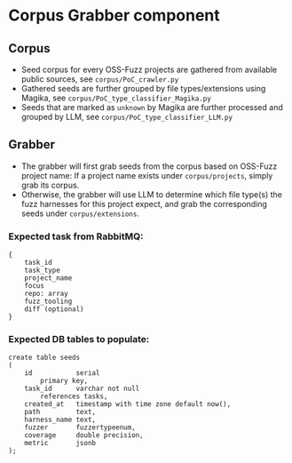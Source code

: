 # Corpus Grabber component

## Corpus
- Seed corpus for every OSS-Fuzz projects are gathered from available public sources, see `corpus/PoC_crawler.py`
- Gathered seeds are further grouped by file types/extensions using Magika, see `corpus/PoC_type_classifier_Magika.py`
- Seeds that are marked as `unknown` by Magika are further processed and grouped by LLM, see `corpus/PoC_type_classifier_LLM.py`

## Grabber
- The grabber will first grab seeds from the corpus based on OSS-Fuzz project name: If a project name exists under `corpus/projects`, simply grab its corpus.
- Otherwise, the grabber will use LLM to determine which file type(s) the fuzz harnesses for this project expect, and grab the corresponding seeds under `corpus/extensions`.

### Expected task from RabbitMQ:
```
{
    task_id
    task_type
    project_name
    focus
    repo: array
    fuzz_tooling
    diff (optional)
}
```

### Expected DB tables to populate:
```
create table seeds
(
    id           serial
        primary key,
    task_id      varchar not null
        references tasks,
    created_at   timestamp with time zone default now(),
    path         text,
    harness_name text,
    fuzzer       fuzzertypeenum,
    coverage     double precision,
    metric       jsonb
);
```
